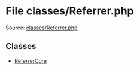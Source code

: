 File classes/Referrer.php
=========

Source: [classes/Referrer.php](https://github.com/PrestaShop/PrestaShop/blob/1.6.0.4/classes/Referrer.php)


Classes
-------

* [ReferrerCore](class.ReferrerCore.md)

